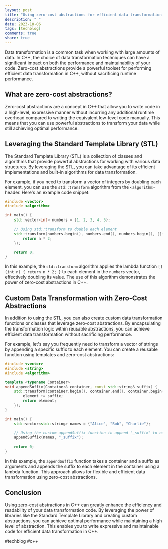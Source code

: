 ```yaml
---
layout: post
title: "Using zero-cost abstractions for efficient data transformation in C++"
description: " "
date: 2023-10-06
tags: [techblog]
comments: true
share: true
---
```


Data transformation is a common task when working with large amounts of data. In C++, the choice of data transformation techniques can have a significant impact on both the performance and maintainability of your code. Zero-cost abstractions provide a powerful toolset for performing efficient data transformation in C++, without sacrificing runtime performance.

## What are zero-cost abstractions?

Zero-cost abstractions are a concept in C++ that allow you to write code in a high-level, expressive manner without incurring any additional runtime overhead compared to writing the equivalent low-level code manually. This means that you can use powerful abstractions to transform your data while still achieving optimal performance.

## Leveraging the Standard Template Library (STL)

The Standard Template Library (STL) is a collection of classes and algorithms that provide powerful abstractions for working with various data structures. By leveraging the STL, you can take advantage of its efficient implementations and built-in algorithms for data transformation.

For example, if you need to transform a vector of integers by doubling each element, you can use the `std::transform` algorithm from the `<algorithm>` header. Here's an example code snippet:

```cpp
#include <vector>
#include <algorithm>

int main() {
    std::vector<int> numbers = {1, 2, 3, 4, 5};

    // Using std::transform to double each element
    std::transform(numbers.begin(), numbers.end(), numbers.begin(), [](int n) {
        return n * 2;
    });

    return 0;
}
```

In this example, the `std::transform` algorithm applies the lambda function `[](int n) { return n * 2; }` to each element in the `numbers` vector, effectively doubling its value. The use of this algorithm demonstrates the power of zero-cost abstractions in C++.

## Custom Data Transformation with Zero-Cost Abstractions

In addition to using the STL, you can also create custom data transformation functions or classes that leverage zero-cost abstractions. By encapsulating the transformation logic within reusable abstractions, you can achieve efficient data transformation without sacrificing performance.

For example, let's say you frequently need to transform a vector of strings by appending a specific suffix to each element. You can create a reusable function using templates and zero-cost abstractions:

```cpp
#include <vector>
#include <string>
#include <algorithm>

template <typename Container>
void appendSuffix(Container& container, const std::string& suffix) {
    std::transform(container.begin(), container.end(), container.begin(), [&](std::string& element) {
        element += suffix;
        return element;
    });
}

int main() {
    std::vector<std::string> names = {"Alice", "Bob", "Charlie"};

    // Using the custom appendSuffix function to append "_suffix" to each name
    appendSuffix(names, "_suffix");

    return 0;
}
```

In this example, the `appendSuffix` function takes a container and a suffix as arguments and appends the suffix to each element in the container using a lambda function. This approach allows for flexible and efficient data transformation using zero-cost abstractions.

## Conclusion

Using zero-cost abstractions in C++ can greatly enhance the efficiency and readability of your data transformation code. By leveraging the power of libraries like the Standard Template Library and creating custom abstractions, you can achieve optimal performance while maintaining a high level of abstraction. This enables you to write expressive and maintainable code for efficient data transformation in C++.

#techblog #c++